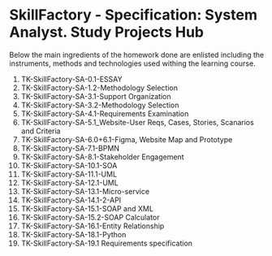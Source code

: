 # SkillFactory - Specification: System Analyst. Study Projects Hub
Below the main ingredients of the homework done are enlisted including the instruments, methods and technologies used withing the learning course.
  1. TK-SkillFactory-SA-0.1-ESSAY
  2. TK-SkillFactory-SA-1.2-Methodology Selection
  3. TK-SkillFactory-SA-3.1-Support Organization
  4. TK-SkillFactory-SA-3.2-Methodology Selection
  5. TK-SkillFactory-SA-4.1-Requirements Examination
  6. TK-SkillFactory-SA-5.1_Website-User Reqs, Cases, Stories, Scanarios and Criteria
  7. TK-SkillFactory-SA-6.0+6.1-Figma, Website Map and Prototype
  8. TK-SkillFactory-SA-7.1-BPMN
  9. TK-SkillFactory-SA-8.1-Stakeholder Engagement
  10. TK-SkillFactory-SA-10.1-SOA
  11. TK-SkillFactory-SA-11.1-UML
  12. TK-SkillFactory-SA-12.1-UML
  13. TK-SkillFactory-SA-13.1-Micro-service
  14. TK-SkillFactory-SA-14.1-2-API
  15. TK-SkillFactory-SA-15.1-SOAP and XML
  16. TK-SkillFactory-SA-15.2-SOAP Calculator
  17. TK-SkillFactory-SA-16.1-Entity Relationship
  18. TK-SkillFactory-SA-18.1-Python
  19. TK-SkillFactory-SA-19.1 Requirements specification
  
  
